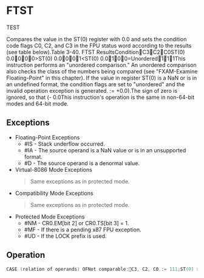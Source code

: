 # FTST

TEST

Compares the value in the ST(0) register with 0.0 and sets the condition code flags C0, C2, and C3 in the FPU status word according to the results (see table below).Table 3-40.
 FTST ResultsConditionC3C2C0ST(0)  0.0000>ST(0)  0.0001<ST(0)  0.0100=Unordered111This instruction performs an "unordered comparison." An unordered comparison also checks the class of the numbers being compared (see "FXAM-Examine Floating-Point" in this chapter).
If the value in register ST(0) is a NaN or is in an undefined format, the condition flags are set to "unordered" and the invalid operation exception is generated.
:= +0.0).The sign of zero is ignored, so that (- 0.0This instruction's operation is the same in non-64-bit modes and 64-bit mode.

## Exceptions

- Floating-Point Exceptions
  - #IS - Stack underflow occurred.
  - #IA - The source operand is a NaN value or is in an unsupported format.
  - #D - The source operand is a denormal value.
- Virtual-8086 Mode Exceptions
  > Same exceptions as in protected mode.
- Compatibility Mode Exceptions
  > Same exceptions as in protected mode.
- Protected Mode Exceptions
  - #NM - CR0.EM[bit 2] or CR0.TS[bit 3] = 1.
  - #MF - If there is a pending x87 FPU exception.
  - #UD - If the LOCK prefix is used.

## Operation

```C
CASE (relation of operands) OFNot comparable:C3, C2, C0 := 111;ST(0) > 0.0:C3, C2, C0 := 000;ST(0) < 0.0:C3, C2, C0 := 001;= 0.0:C3, C2, C0 := 100;ST(0) ESAC;FPU Flags AffectedC1Set to 0.C0, C2, C3See Table 3-40.
```
